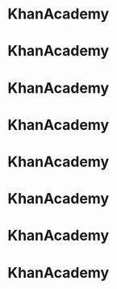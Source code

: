# KhanAcademy
# KhanAcademy
# KhanAcademy
# KhanAcademy
# KhanAcademy
# KhanAcademy
# KhanAcademy
# KhanAcademy
